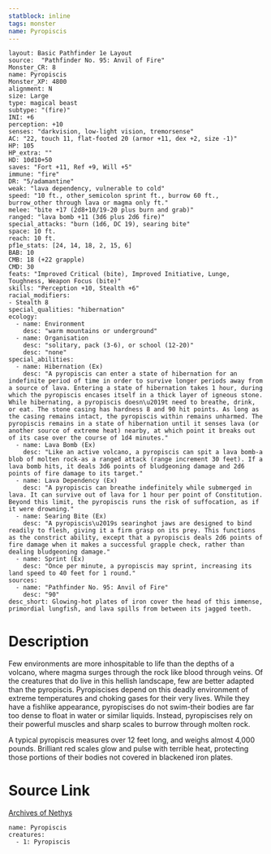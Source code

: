 ```yaml
---
statblock: inline
tags: monster
name: Pyropiscis
---
```

```statblock
layout: Basic Pathfinder 1e Layout
source:  "Pathfinder No. 95: Anvil of Fire"
Monster_CR: 8
name: Pyropiscis
Monster_XP: 4800
alignment: N
size: Large
type: magical beast
subtype: "(fire)"
INI: +6
perception: +10
senses: "darkvision, low-light vision, tremorsense"
AC: "22, touch 11, flat-footed 20 (armor +11, dex +2, size -1)"
HP: 105
HP_extra: ""
HD: 10d10+50
saves: "Fort +11, Ref +9, Will +5"
immune: "fire"
DR: "5/adamantine"
weak: "lava dependency, vulnerable to cold"
speed: "10 ft., other_semicolon sprint ft., burrow 60 ft., burrow_other through lava or magma only ft."
melee: "bite +17 (2d8+10/19-20 plus burn and grab)"
ranged: "lava bomb +11 (3d6 plus 2d6 fire)"
special_attacks: "burn (1d6, DC 19), searing bite"
space: 10 ft.
reach: 10 ft.
pf1e_stats: [24, 14, 18, 2, 15, 6]
BAB: 10
CMB: 18 (+22 grapple)
CMD: 30
feats: "Improved Critical (bite), Improved Initiative, Lunge, Toughness, Weapon Focus (bite)"
skills: "Perception +10, Stealth +6"
racial_modifiers:
- Stealth 8
special_qualities: "hibernation"
ecology:
  - name: Environment
    desc: "warm mountains or underground"
  - name: Organisation
    desc: "solitary, pack (3-6), or school (12-20)"
    desc: "none"
special_abilities:
  - name: Hibernation (Ex)
    desc: "A pyropiscis can enter a state of hibernation for an indefinite period of time in order to survive longer periods away from a source of lava. Entering a state of hibernation takes 1 hour, during which the pyropiscis encases itself in a thick layer of igneous stone. While hibernating, a pyropiscis doesn\u2019t need to breathe, drink, or eat. The stone casing has hardness 8 and 90 hit points. As long as the casing remains intact, the pyropiscis within remains unharmed. The pyropiscis remains in a state of hibernation until it senses lava (or another source of extreme heat) nearby, at which point it breaks out of its case over the course of 1d4 minutes."
  - name: Lava Bomb (Ex)
    desc: "Like an active volcano, a pyropiscis can spit a lava bomb-a blob of molten rock-as a ranged attack (range increment 30 feet). If a lava bomb hits, it deals 3d6 points of bludgeoning damage and 2d6 points of fire damage to its target."
  - name: Lava Dependency (Ex)
    desc: "A pyropiscis can breathe indefinitely while submerged in lava. It can survive out of lava for 1 hour per point of Constitution. Beyond this limit, the pyropiscis runs the risk of suffocation, as if it were drowning."
  - name: Searing Bite (Ex)
    desc: "A pyropiscis\u2019s searinghot jaws are designed to bind readily to flesh, giving it a firm grasp on its prey. This functions as the constrict ability, except that a pyropiscis deals 2d6 points of fire damage when it makes a successful grapple check, rather than dealing bludgeoning damage."
  - name: Sprint (Ex)
    desc: "Once per minute, a pyropiscis may sprint, increasing its land speed to 40 feet for 1 round."
sources:
  - name: "Pathfinder No. 95: Anvil of Fire"
    desc: "90"
desc_short: Glowing-hot plates of iron cover the head of this immense, primordial lungfish, and lava spills from between its jagged teeth.
```
# Description
Few environments are more inhospitable to life than the depths of a volcano, where magma surges through the rock like blood through veins. Of the creatures that do live in this hellish landscape, few are better adapted than the pyropiscis. Pyropiscises depend on this deadly environment of extreme temperatures and choking gases for their very lives. While they have a fishlike appearance, pyropiscises do not swim-their bodies are far too dense to float in water or similar liquids. Instead, pyropiscises rely on their powerful muscles and sharp scales to burrow through molten rock.

A typical pyropiscis measures over 12 feet long, and weighs almost 4,000 pounds. Brilliant red scales glow and pulse with terrible heat, protecting those portions of their bodies not covered in blackened iron plates.
# Source Link
[Archives of Nethys](https://aonprd.com/MonsterDisplay.aspx?ItemName=Pyropiscis)
```encounter-table
name: Pyropiscis
creatures:
  - 1: Pyropiscis
```
